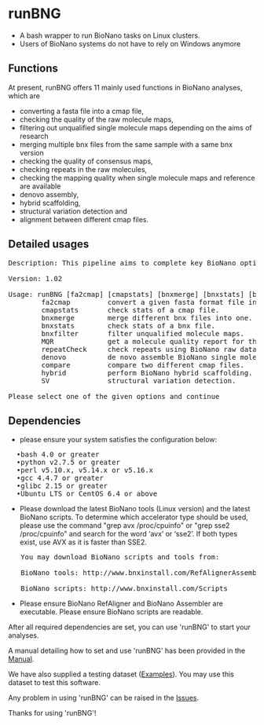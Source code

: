 # runBNG
* A bash wrapper to run BioNano tasks on Linux clusters. 
* Users of BioNano systems do not have to rely on Windows anymore

## Functions 
At present, runBNG offers 11 mainly used functions in BioNano analyses, which are 
* converting a fasta file into a cmap file, 
* checking the quality of the raw molecule maps,
* filtering out unqualified single molecule maps depending on the aims of research 
* merging multiple bnx files from the same sample with a same bnx version
* checking the quality of consensus maps, 
* checking repeats in the raw molecules, 
* checking the mapping quality when single molecule maps and reference are available 
* denovo assembly, 
* hybrid scaffolding, 
* structural variation detection and 
* alignment between different cmap files.

## Detailed usages 
<pre>
Description: This pipeline aims to complete key BioNano optical mapping analyses using command line.

Version: 1.02

Usage: runBNG [fa2cmap] [cmapstats] [bnxmerge] [bnxstats] [bnxfilter] [MQR] [repeatCheck] [denovo] [compare] [hybrid] [SV]
        fa2cmap         convert a given fasta format file into a cmap file.
        cmapstats       check stats of a cmap file.
        bnxmerge        merge different bnx files into one.
        bnxstats        check stats of a bnx file.
        bnxfilter       filter unqualified molecule maps.
        MQR             get a molecule quality report for the BioNano data.
        repeatCheck     check repeats using BioNano raw data.
        denovo          de novo assemble BioNano single molecule.
        compare         compare two different cmap files.
        hybrid          perform BioNano hybrid scaffolding.
        SV              structural variation detection.

Please select one of the given options and continue </pre>

##  Dependencies
* please ensure your system satisfies the configuration below: 
<pre>
  •bash 4.0 or greater
  •python v2.7.5 or greater 
  •perl v5.10.x, v5.14.x or v5.16.x
  •gcc 4.4.7 or greater 
  •glibc 2.15 or greater 
  •Ubuntu LTS or CentOS 6.4 or above </pre>
* Please download the latest BioNano tools (Linux version) and the latest BioNano scripts. To determine which accelerator type should be used, please use the command "grep avx /proc/cpuinfo" or "grep sse2 /proc/cpuinfo" and search for the word ‘avx’ or ‘sse2’. If both types exist, use AVX as it is faster than SSE2.
 <pre>
   You may download BioNano scripts and tools from:
   
   BioNano tools: http://www.bnxinstall.com/RefAlignerAssembler
   
   BioNano scripts: http://www.bnxinstall.com/Scripts </pre>
* Please ensure BioNano RefAligner and BioNano Assembler are executable. Please ensure BioNano scripts are readable.

After all required dependencies are set, you can use 'runBNG' to start your analyses.  

A manual detailing how to set and use 'runBNG' has been provided in the [Manual](https://github.com/AppliedBioinformatics/runBNG/blob/master/Manual.md).

We have also supplied a testing dataset ([Examples](https://github.com/AppliedBioinformatics/runBNG/tree/master/Examples)). You may use this dataset to test this software.

Any problem in using 'runBNG' can be raised in the [Issues](https://github.com/AppliedBioinformatics/runBNG/issues).

Thanks for using 'runBNG'! 
